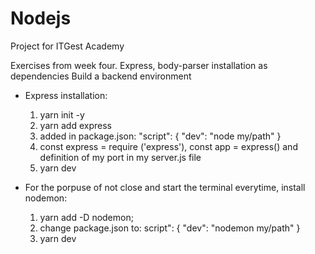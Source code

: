 # Nodejs
Project for ITGest Academy

Exercises from week four.
Express, body-parser installation as dependencies
Build a backend environment


- Express installation:
    1. yarn init -y
    2. yarn add express
    3. added in package.json:
        "script": {
          "dev": "node my/path"
        }
    4. const express = require ('express'), const app = express() and definition of my port in my server.js file
    5. yarn dev

- For the porpuse of not close and start the terminal everytime, install nodemon:
  1. yarn add -D nodemon;
  2. change package.json to:
      script": {
          "dev": "nodemon my/path"
      }
  3. yarn dev
